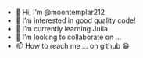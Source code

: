 - 👋 Hi, I’m @moontemplar212
- 👀 I’m interested in good quality code!
- 🌱 I’m currently learning Julia
- 💞️ I’m looking to collaborate on ...
- 📫 How to reach me ... on github 😁

<!---
moontemplar212/moontemplar212 is a ✨ special ✨ repository because its `README.md` (this file) appears on your GitHub profile.
You can click the Preview link to take a look at your changes.
--->

